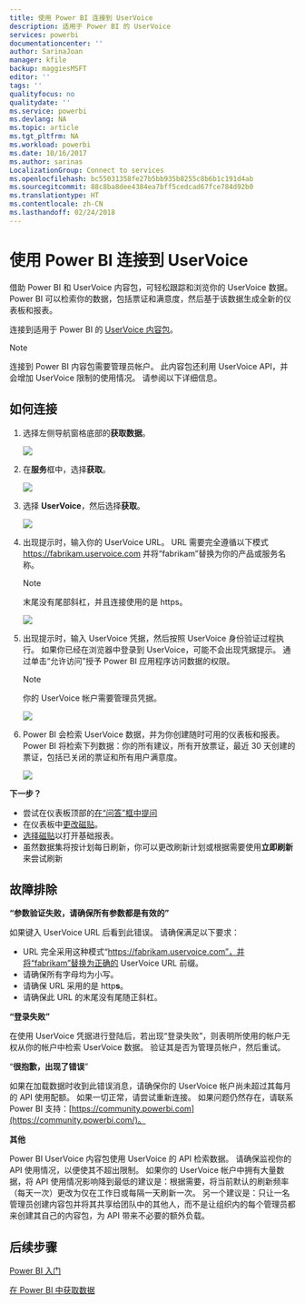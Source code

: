 ```yaml
---
title: 使用 Power BI 连接到 UserVoice
description: 适用于 Power BI 的 UserVoice
services: powerbi
documentationcenter: ''
author: SarinaJoan
manager: kfile
backup: maggiesMSFT
editor: ''
tags: ''
qualityfocus: no
qualitydate: ''
ms.service: powerbi
ms.devlang: NA
ms.topic: article
ms.tgt_pltfrm: NA
ms.workload: powerbi
ms.date: 10/16/2017
ms.author: sarinas
LocalizationGroup: Connect to services
ms.openlocfilehash: bc55031358fe27b5bb935b8255c8b6b1c191d4ab
ms.sourcegitcommit: 88c8ba8dee4384ea7bff5cedcad67fce784d92b0
ms.translationtype: HT
ms.contentlocale: zh-CN
ms.lasthandoff: 02/24/2018
---
```

# <a name="connect-to-uservoice-with-power-bi"></a>使用 Power BI 连接到 UserVoice
借助 Power BI 和 UserVoice 内容包，可轻松跟踪和浏览你的 UserVoice 数据。 Power BI 可以检索你的数据，包括票证和满意度，然后基于该数据生成全新的仪表板和报表。

连接到适用于 Power BI 的 [UserVoice 内容包](https://app.powerbi.com/getdata/services/uservoice)。

>[!NOTE]
>连接到 Power BI 内容包需要管理员帐户。 此内容包还利用 UserVoice API，并会增加 UserVoice 限制的使用情况。 请参阅以下详细信息。

## <a name="how-to-connect"></a>如何连接
1. 选择左侧导航窗格底部的**获取数据**。
   
   ![](media/service-connect-to-uservoice/pbi_getdata.png)
2. 在**服务**框中，选择**获取**。
   
   ![](media/service-connect-to-uservoice/pbi_getservices.png) 
3. 选择 **UserVoice**，然后选择**获取**。
   
   ![](media/service-connect-to-uservoice/uservoice.png)
4. 出现提示时，输入你的 UserVoice URL。 URL 需要完全遵循以下模式 https://fabrikam.uservoice.com 并将“fabrikam”替换为你的产品或服务名称。
   
   >[!NOTE]
   >末尾没有尾部斜杠，并且连接使用的是 https。
   
   ![](media/service-connect-to-uservoice/capture.png)
5. 出现提示时，输入 UserVoice 凭据，然后按照 UserVoice 身份验证过程执行。 如果你已经在浏览器中登录到 UserVoice，可能不会出现凭据提示。 通过单击“允许访问”授予 Power BI 应用程序访问数据的权限。
   
   >[!NOTE]
   >你的 UserVoice 帐户需要管理员凭据。
   
   ![](media/service-connect-to-uservoice/capture3.png)
6. Power BI 会检索 UserVoice 数据，并为你创建随时可用的仪表板和报表。 Power BI 将检索下列数据：你的所有建议，所有开放票证，最近 30 天创建的票证，包括已关闭的票证和所有用户满意度。
   
   ![](media/service-connect-to-uservoice/capture4.png)

**下一步？**

* 尝试在仪表板顶部的[在“问答”框中提问](power-bi-q-and-a.md)
* 在仪表板中[更改磁贴](service-dashboard-edit-tile.md)。
* [选择磁贴](service-dashboard-tiles.md)以打开基础报表。
* 虽然数据集将按计划每日刷新，你可以更改刷新计划或根据需要使用**立即刷新**来尝试刷新

## <a name="troubleshooting"></a>故障排除
**“参数验证失败，请确保所有参数都是有效的”**

如果键入 UserVoice URL 后看到此错误。 请确保满足以下要求：

* URL 完全采用这种模式“https://fabrikam.uservoice.com”，并将“fabrikam”替换为正确的 UserVoice URL 前缀。
* 请确保所有字母均为小写。
* 请确保 URL 采用的是 http**s**。
* 请确保此 URL 的末尾没有尾随正斜杠。

**“登录失败”**

在使用 UserVoice 凭据进行登陆后，若出现“登录失败”，则表明所使用的帐户无权从你的帐户中检索 UserVoice 数据。 验证其是否为管理员帐户，然后重试。

“**很抱歉，出现了错误**”

如果在加载数据时收到此错误消息，请确保你的 UserVoice 帐户尚未超过其每月的 API 使用配额。 如果一切正常，请尝试重新连接。 如果问题仍然存在，请联系 Power BI 支持：[https://community.powerbi.com](https://community.powerbi.com/)。

**其他**  

Power BI UserVoice 内容包使用 UserVoice 的 API 检索数据。 请确保监视你的 API 使用情况，以便使其不超出限制。 如果你的 UserVoice 帐户中拥有大量数据，将 API 使用情况影响降到最低的建议是：根据需要，将当前默认的刷新频率（每天一次）更改为仅在工作日或每隔一天刷新一次。 另一个建议是：只让一名管理员创建内容包并将其共享给团队中的其他人，而不是让组织内的每个管理员都来创建其自己的内容包，为 API 带来不必要的额外负载。

## <a name="next-steps"></a>后续步骤
[Power BI 入门](service-get-started.md)

[在 Power BI 中获取数据](service-get-data.md)

